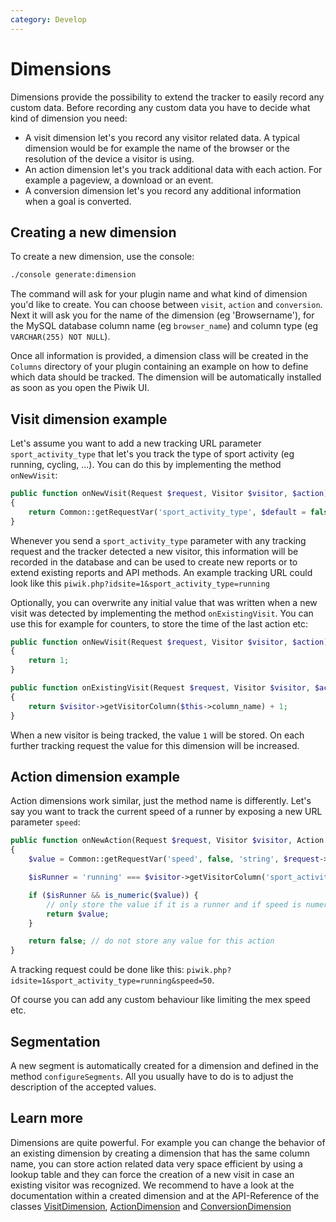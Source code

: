 ```yaml
---
category: Develop
---
```

# Dimensions

Dimensions provide the possibility to extend the tracker to easily record any custom data. Before recording any custom data you have to decide what kind of dimension you need:

* A visit dimension let's you record any visitor related data. A typical dimension would be for example the name of the browser or the resolution of the device a visitor is using.
* An action dimension let's you track additional data with each action. For example a pageview, a download or an event.
* A conversion dimension let's you record any additional information when a goal is converted.

## Creating a new dimension

To create a new dimension, use the console:

```bash
./console generate:dimension
```

The command will ask for your plugin name and what kind of dimension you'd like to create. You can choose between `visit`, `action` and `conversion`. Next it will ask you for the name of the dimension (eg 'Browsername'), for the MySQL database column name (eg `browser_name`) and column type (eg `VARCHAR(255) NOT NULL`).

Once all information is provided, a dimension class will be created in the `Columns` directory of your plugin containing an example on how to define which data should be tracked. The dimension will be automatically installed as soon as you open the Piwik UI.

## Visit dimension example

Let's assume you want to add a new tracking URL parameter `sport_activity_type` that let's you track the type of sport activity (eg running, cycling, ...). You can do this by implementing the method `onNewVisit`:

```php
public function onNewVisit(Request $request, Visitor $visitor, $action)
{
	return Common::getRequestVar('sport_activity_type', $default = false, 'string', $request->getParams());
}
```

Whenever you send a `sport_activity_type` parameter with any tracking request and the tracker detected a new visitor, this information will be recorded in the database and can be used to create new reports or to extend existing reports and API methods. An example tracking URL could look like this `piwik.php?idsite=1&sport_activity_type=running`

Optionally, you can overwrite any initial value that was written when a new visit was detected by implementing the method `onExistingVisit`. You can use this for example for counters, to store the time of the last action etc:

```php
public function onNewVisit(Request $request, Visitor $visitor, $action)
{
    return 1;
}

public function onExistingVisit(Request $request, Visitor $visitor, $action)
{
    return $visitor->getVisitorColumn($this->column_name) + 1;
}
```

When a new visitor is being tracked, the value `1` will be stored. On each further tracking request the value for this dimension will be increased.


## Action dimension example

Action dimensions work similar, just the method name is differently. Let's say you want to track the current speed of a runner by exposing a new URL parameter `speed`:

```php
public function onNewAction(Request $request, Visitor $visitor, Action $action)
{
    $value = Common::getRequestVar('speed', false, 'string', $request->getParams());

    $isRunner = 'running' === $visitor->getVisitorColumn('sport_activity_type');

    if ($isRunner && is_numeric($value)) {
        // only store the value if it is a runner and if speed is numeric
        return $value;
    }

    return false; // do not store any value for this action
}
```

A tracking request could be done like this: `piwik.php?idsite=1&sport_activity_type=running&speed=50`.

Of course you can add any custom behaviour like limiting the mex speed etc.


## Segmentation
A new segment is automatically created for a dimension and defined in the method `configureSegments`. All you usually have to do is to adjust the description of the accepted values.

## Learn more
Dimensions are quite powerful. For example you can change the behavior of an existing dimension by creating a dimension that has the same column name, you can store action related data very space efficient by using a lookup table and they can force the creation of a new visit in case an existing visitor was recognized. We recommend to have a look at the documentation within a created dimension and at the API-Reference of the classes [VisitDimension](/api-reference/Piwik/Plugin/Dimension/VisitDimension), [ActionDimension](/api-reference/Piwik/Plugin/Dimension/ActionDimension) and [ConversionDimension](/api-reference/Piwik/Plugin/Dimension/ConversionDimension)
